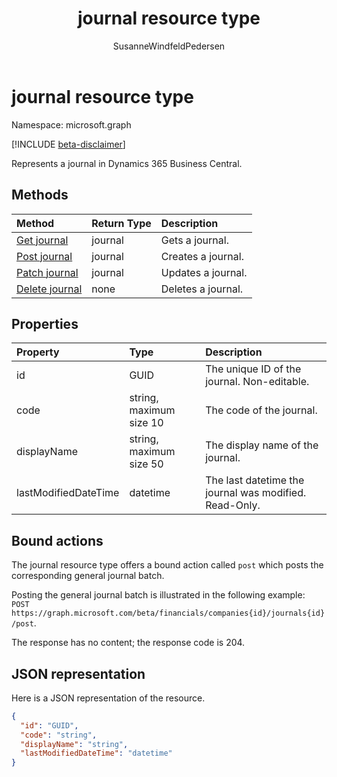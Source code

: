 ﻿---
title: journal resource type 
description: A journal in Dynamics 365 Business Central.
services: project-madeira
documentationcenter: ''
author: SusanneWindfeldPedersen
localization_priority: Normal
ms.prod: "dynamics-365-business-central"
doc_type: resourcePageType
---

# journal resource type

Namespace: microsoft.graph

[!INCLUDE [beta-disclaimer](../../includes/beta-disclaimer.md)]

Represents a journal in Dynamics 365 Business Central.

## Methods

| Method                                              | Return Type | Description        |
| :-------------------------------------------------- | :---------- | :----------------- |
| [Get journal](../api/dynamics-journal-get.md)       | journal     | Gets a journal.    |
| [Post journal](../api/dynamics-create-journal.md)   | journal     | Creates a journal. |
| [Patch journal](../api/dynamics-journal-update.md)  | journal     | Updates a journal. |
| [Delete journal](../api/dynamics-journal-delete.md) | none        | Deletes a journal. |

## Properties

| Property             | Type                    | Description                                            |
| :------------------- | :---------------------- | :----------------------------------------------------- |
| id                   | GUID                    | The unique ID of the journal. Non-editable.            |
| code                 | string, maximum size 10 | The code of the journal.                               |
| displayName          | string, maximum size 50 | The display name of the journal.                       |
| lastModifiedDateTime | datetime                | The last datetime the journal was modified. Read-Only. |

## Bound actions

The journal resource type offers a bound action called `post` which posts the corresponding general journal batch.

Posting the general journal batch is illustrated in the following example:  
`POST https://graph.microsoft.com/beta/financials/companies{id}/journals{id}/post`.

The response has no content; the response code is 204.

## JSON representation

Here is a JSON representation of the resource.

```json
{
  "id": "GUID",
  "code": "string",
  "displayName": "string",
  "lastModifiedDateTime": "datetime"
}
```

